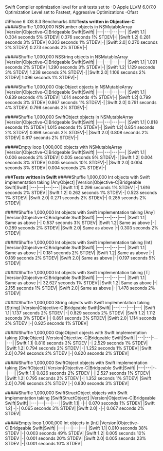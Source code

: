 Swift Compiler optimization level for unit tests set to -O
Apple LLVM 6.0/7.0 Optimization Level set to Fastest, Aggressive Optimizations -Ofast

#iPhone 6 iOS 8.3 Benchmarks
###**Tests written in Objective-C**
#####Shuffle 1,000,000 NSNumber objects in NSMutableArray
|Version|Objective-C|Bridgeable Swift|Swift|
|---|---|---|---|
|Swift 1.1| 0.304 seconds 5% STDEV| 0.376 seconds 1% STDEV|-|
|Swift 1.2| 0.281 seconds 3% STDEV| 0.303 seconds 1% STDEV|-|
|Swift 2.0| 0.270 seconds 2% STDEV| 0.273 seconds 2% STDEV|-|

#####Shuffle 1,000,000 NSString objects in NSMutableArray
|Version|Objective-C|Bridgeable Swift|Swift|
|---|---|---|---|
|Swift 1.1| 1.091 seconds 2% STDEV| 1.290 seconds 3% STDEV|-|
|Swift 1.2| 1.129 seconds 3% STDEV| 1.238 seconds 2% STDEV|-|
|Swift 2.0| 1.106 seconds 2% STDEV| 1.096 seconds 1% STDEV|-|

#####Shuffle 1,000,000 ObjcObject objects in NSMutableArray
|Version|Objective-C|Bridgeable Swift|Swift|
|---|---|---|---|
|Swift 1.1| 0.839 seconds 4% STDEV| 1.014 seconds 4% STDEV|-|
|Swift 1.2| 0.799 seconds 3% STDEV| 0.867 seconds 1% STDEV|-|
|Swift 2.0| 0.791 seconds 4% STDEV| 0.798 seconds 2% STDEV|-|

#####Shuffle 1,000,000 SwiftObject objects in NSMutableArray
|Version|Objective-C|Bridgeable Swift|Swift|
|---|---|---|---|
|Swift 1.1| 0.818 seconds 1% STDEV| 1.015 seconds 1% STDEV|-|
|Swift 1.2| 0.854 seconds 2% STDEV| 0.898 seconds 2% STDEV|-|
|Swift 2.0| 0.808 seconds 2% STDEV| 0.817 seconds 2% STDEV|-|

#####Empty loop 1,000,000 objects with NSMutableArray
|Version|Objective-C|Bridgeable Swift|Swift|
|---|---|---|---|
|Swift 1.1| 0.006 seconds 2% STDEV| 0.005 seconds 9% STDEV|-|
|Swift 1.2| 0.004 seconds 3% STDEV| 0.005 seconds 10% STDEV|-|
|Swift 2.0| 0.004 seconds 3% STDEV| 0.004 seconds 2% STDEV|-|

###**Tests written in Swift**
#####Shuffle 1,000,000 Int objects with Swift implementation taking [AnyObject]
|Version|Objective-C|Bridgeable Swift|Swift|
|---|---|---|---|
|Swift 1.1| 0.296 seconds 1% STDEV |-| 1.616 seconds 2% STDEV|
|Swift 1.2| 0.262 seconds 1% STDEV|-| 0.523 seconds 1% STDEV|
|Swift 2.0| 0.271 seconds 2% STDEV|-| 0.285 seconds 2% STDEV|

#####Shuffle 1,000,000 Int objects with Swift implementation taking [Any]
|Version|Objective-C|Bridgeable Swift|Swift|
|---|---|---|---|
|Swift 1.1| Same as above |-| 0.537 seconds 3% STDEV|
|Swift 1.2| Same as above |-| 0.289 seconds 2% STDEV|
|Swift 2.0| Same as above |-| 0.303 seconds 2% STDEV|

#####Shuffle 1,000,000 Int objects with Swift implementation taking [Int]
|Version|Objective-C|Bridgeable Swift|Swift|
|---|---|---|---|
|Swift 1.1| Same as above |-| 0.181 seconds 2% STDEV|
|Swift 1.2| Same as above |-| 0.189 seconds 2% STDEV|
|Swift 2.0| Same as above |-| 0.197 seconds 5% STDEV|

#####Shuffle 1,000,000 Int objects with Swift implementation taking [T]
|Version|Objective-C|Bridgeable Swift|Swift|
|---|---|---|---|
|Swift 1.1| Same as above |-| 32.627 seconds 1% STDEV|
|Swift 1.2| Same as above |-| 2.155 seconds 1% STDEV|
|Swift 2.0| Same as above |-| 1.478 seconds 2% STDEV|

#####Shuffle 1,000,000 String objects with Swift implementation taking [String]
|Version|Objective-C|Bridgeable Swift|Swift|
|---|---|---|---|
|Swift 1.1| 1.137 seconds 2% STDEV |-| 0.829 seconds 2% STDEV|
|Swift 1.2| 1.112 seconds 3% STDEV |-| 0.891 seconds 3% STDEV|
|Swift 2.0| 1.114 seconds 2% STDEV |-| 0.925 seconds 1% STDEV|

#####Shuffle 1,000,000 ObjcObject objects with Swift implementation taking [ObjcObject]
|Version|Objective-C|Bridgeable Swift|Swift|
|---|---|---|---|
|Swift 1.1| 0.816 seconds 3% STDEV |-| 2.529 seconds 1% STDEV|
|Swift 1.2| 0.794 seconds 2% STDEV |-| 1.252 seconds 1% STDEV|
|Swift 2.0| 0.794 seconds 2% STDEV |-| 0.820 seconds 2% STDEV|

#####Shuffle 1,000,000 SwiftObject objects with Swift implementation taking [SwiftObject]
|Version|Objective-C|Bridgeable Swift|Swift|
|---|---|---|---|
|Swift 1.1| 0.826 seconds 2% STDEV |-| 2.527 seconds 1% STDEV|
|Swift 1.2| 0.795 seconds 2% STDEV |-| 1.352 seconds 1% STDEV|
|Swift 2.0| 0.796 seconds 2% STDEV |-| 0.830 seconds 3% STDEV|

#####Shuffle 1,000,000 SwiftStructObject objects with Swift implementation taking [SwiftStructObject]
|Version|Objective-C|Bridgeable Swift|Swift|
|---|---|---|---|
|Swift 1.1| -|-| 0.070 seconds 1% STDEV|
|Swift 1.2| -|-| 0.065 seconds 3% STDEV|
|Swift 2.0| -|-| 0.067 seconds 2% STDEV|

#####Empty loop 1,000,000 Int objects in [Int]
|Version|Objective-C|Bridgeable Swift|Swift|
|---|---|---|---|
|Swift 1.1| 0.010 seconds 38% STDEV |-| 0.003 seconds 49% STDEV|
|Swift 1.2| 0.005 seconds 10% STDEV |-| 0.001 seconds 20% STDEV|
|Swift 2.0| 0.005 seconds 23% STDEV |-| 0.001 seconds 10% STDEV|
